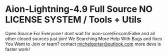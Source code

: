 # Aion-Lightning-4.9 Full Source NO LICENSE SYSTEM / Tools + Utils
Open Source For Everyone ! dont wait for aion-core/Encom/Falke and all other closed sources just join!
We Searching More Help With Bugs and fixes You Want to Join or team? contact michelgorter@outlook.com more devs is faster work!
